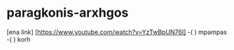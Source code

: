 # paragkonis-arxhgos
[ena link] [https://www.youtube.com/watch?v=YzTwBpUN76I]
-( ) mpampas
-( ) korh
